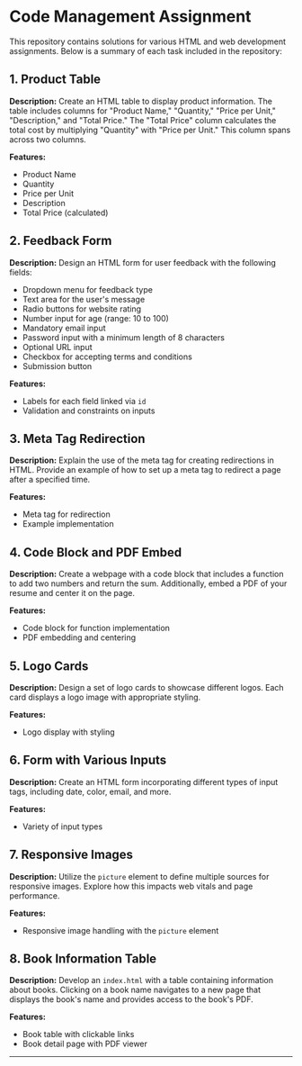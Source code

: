# Code Management Assignment

This repository contains solutions for various HTML and web development assignments. Below is a summary of each task included in the repository:

## 1. Product Table

**Description:** 
Create an HTML table to display product information. The table includes columns for "Product Name," "Quantity," "Price per Unit," "Description," and "Total Price." The "Total Price" column calculates the total cost by multiplying "Quantity" with "Price per Unit." This column spans across two columns.

**Features:**
- Product Name
- Quantity
- Price per Unit
- Description
- Total Price (calculated)

## 2. Feedback Form

**Description:** 
Design an HTML form for user feedback with the following fields:
- Dropdown menu for feedback type
- Text area for the user's message
- Radio buttons for website rating
- Number input for age (range: 10 to 100)
- Mandatory email input
- Password input with a minimum length of 8 characters
- Optional URL input
- Checkbox for accepting terms and conditions
- Submission button

**Features:**
- Labels for each field linked via `id`
- Validation and constraints on inputs

## 3. Meta Tag Redirection

**Description:** 
Explain the use of the meta tag for creating redirections in HTML. Provide an example of how to set up a meta tag to redirect a page after a specified time.

**Features:**
- Meta tag for redirection
- Example implementation

## 4. Code Block and PDF Embed

**Description:** 
Create a webpage with a code block that includes a function to add two numbers and return the sum. Additionally, embed a PDF of your resume and center it on the page.

**Features:**
- Code block for function implementation
- PDF embedding and centering

## 5. Logo Cards

**Description:** 
Design a set of logo cards to showcase different logos. Each card displays a logo image with appropriate styling.

**Features:**
- Logo display with styling

## 6. Form with Various Inputs

**Description:** 
Create an HTML form incorporating different types of input tags, including date, color, email, and more.

**Features:**
- Variety of input types

## 7. Responsive Images

**Description:** 
Utilize the `picture` element to define multiple sources for responsive images. Explore how this impacts web vitals and page performance.

**Features:**
- Responsive image handling with the `picture` element

## 8. Book Information Table

**Description:** 
Develop an `index.html` with a table containing information about books. Clicking on a book name navigates to a new page that displays the book's name and provides access to the book's PDF.

**Features:**
- Book table with clickable links
- Book detail page with PDF viewer

---



